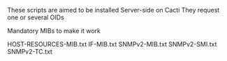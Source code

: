 These scripts are aimed to be installed Server-side on Cacti
They request one or several OIDs

Mandatory MIBs to make it work

HOST-RESOURCES-MIB.txt
IF-MIB.txt
SNMPv2-MIB.txt
SNMPv2-SMI.txt
SNMPv2-TC.txt
